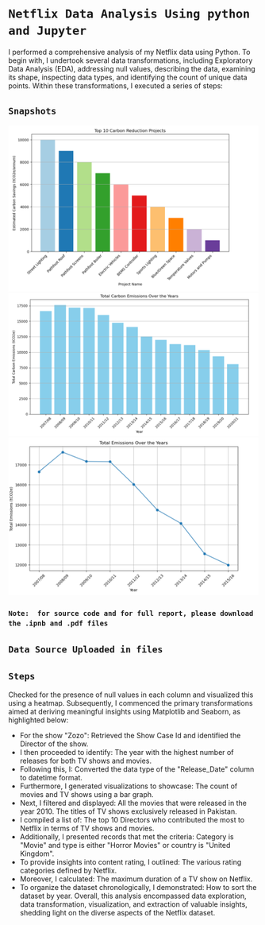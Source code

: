 # **`Netflix Data Analysis Using python and Jupyter`**

I performed a comprehensive analysis of my Netflix data using Python. To begin with, I undertook several data transformations, including Exploratory Data Analysis (EDA), addressing null values, describing the data, examining its shape, inspecting data types, and identifying the count of unique data points. Within these transformations, I executed a series of steps:

## **`Snapshots`**
<!DOCTYPE html>
<html>
<head>
   
</head>
<body>
    <img src="https://github.com/wajidturi50/Carbon-footprints/blob/main/Top%2010%20Carbon%20Reduction%20Projects.png">
    <img src="https://github.com/wajidturi50/Carbon-footprints/blob/main/Total%20Carbon%20Emission%20Over%20the%20years.png">
    <img src="https://github.com/wajidturi50/Carbon-footprints/blob/main/Total%20Emissions%20Over%20the%20Years.png">
</body>
</head>

### **`Note:  for source code and for full report, please download the .ipnb and .pdf files`**

## **`Data Source Uploaded in files`**

## **`Steps`**

Checked for the presence of null values in each column and visualized this using a heatmap.
Subsequently, I commenced the primary transformations aimed at deriving meaningful insights using Matplotlib and Seaborn, as highlighted below:
- For the show "Zozo":
Retrieved the Show Case Id and identified the Director of the show.
- I then proceeded to identify:
The year with the highest number of releases for both TV shows and movies.
- Following this, I:
Converted the data type of the "Release_Date" column to datetime format.
- Furthermore, I generated visualizations to showcase:
The count of movies and TV shows using a bar graph.
- Next, I filtered and displayed:
All the movies that were released in the year 2010.
The titles of TV shows exclusively released in Pakistan.
- I compiled a list of:
The top 10 Directors who contributed the most to Netflix in terms of TV shows and movies.
- Additionally, I presented records that met the criteria:
Category is "Movie" and type is either "Horror Movies" or country is "United Kingdom".
- To provide insights into content rating, I outlined:
The various rating categories defined by Netflix.
- Moreover, I calculated:
The maximum duration of a TV show on Netflix.
- To organize the dataset chronologically, I demonstrated:
How to sort the dataset by year.
Overall, this analysis encompassed data exploration, data transformation, visualization, and extraction of valuable insights, shedding light on the diverse aspects of the Netflix dataset.
